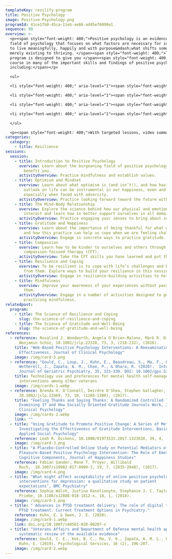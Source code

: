 ```yaml
---
templateKey: resilify-program
title: Positive Psychology
image: Positive-Psychology.png
programId: 41ce1fb0-45ca-11eb-ae86-ad45e76090e1
sequence: 99
overview: >-
  <p><span style="font-weight: 400;">Positive psychology is an evidence-based
  field of psychology that focuses on what factors are necessary for individuals
  to live meaningfully, happily and with purpose&mdash;what shifts someone from
  merely existing to thriving. </span><span style="font-weight: 400;">This
  program is designed to give you </span><span style="font-weight: 400;">a crash
  course in many of the important skills and findings of positive psychology,
  including:</span></p>

  <ul>

  <li style="font-weight: 400;" aria-level="1"><span style="font-weight: 400;">The importance of optimism</span></li>

  <li style="font-weight: 400;" aria-level="1"><span style="font-weight: 400;">The mental and physical benefits of gratitude</span></li>

  <li style="font-weight: 400;" aria-level="1"><span style="font-weight: 400;">How to be more compassionate with ourselves and others</span></li>

  <li style="font-weight: 400;" aria-level="1"><span style="font-weight: 400;">The relationship between our minds and our bodies</span></li>

  </ul>

  <p><span style="font-weight: 400;">With targeted lessons, video summaries, and interactive activities, Resilify's Positive Psychology program can be a powerful tool on your journey of healing and growth.</span></p>
categories:
  category:
    - title: Resilience
sessions:
  session:
    - title: Introduction to Positive Psychology
      overview: Learn about the burgeoning field of positive psychology and how it may
        benefit you.
      activityOverview: Practice mindfulness and establish values.
    - title: Optimism and Mindset
      overview: Learn about what optimism is (and isn’t!), and how having a positive
        outlook on life can be instrumental in our happiness, even and
        especially when faced with adversity.
      activityOverview: Practice looking forward toward the future with realistic positivity.
    - title: The Mind-Body Relationship
      overview: Explore the science behind how our physical and emotional health
        interact and learn how to better support ourselves in all domains.
      activityOverview: Practice engaging your senses to bring about soothing.
    - title: Gratitude and Happiness
      overview: Learn about the importance of being thankful for what we have in life
        and how this practice can help us cope when we are feeling challenged.
      activityOverview: Engage in concrete ways to practice gratitude.
    - title: Compassion
      overview: Learn how to be kinder to ourselves and others through the lens of
        compassion-focused therapy (CFT).
      activityOverview: Take the CFT skills you have learned and put them to the test!
    - title: Resilience and Coping
      overview: To be resilient is to cope with life’s challenges and be able to learn
        from them. Explore ways to build your resilience in this session.
      activityOverview: Engage in resilience-building activities to help you cope.
    - title: Mindfulness
      overview: Improve your awareness of your experiences without passing judgment on
        them.
      activityOverview: Engage in a number of activities designed to guide you in
        practicing mindfulness.
relatedpost:
  program:
    - title: The Science of Resilience and Coping
      slug: the-science-of-resilience-and-coping
    - title: The Science of Gratitude and Well-Being
      slug: the-science-of-gratitude-and-well-being
references:
  - reference: Rosalind J. Woodworth, Angela O'Brien‐Malone, Mark R. Diamond,
      Benjamin Schüz, 10.1002/jclp.22328, 73, 3, (218-232), (2016).
    title: "Web‐Based Positive Psychology Interventions: A Reexamination of
      Effectiveness, Journal of Clinical Psychology"
    image: /img/card-5.png
  - reference: "Gould, C., Loup, J., Kuhn, E., Beaudreau, S., Ma, F., Goldstein, M.,
      Wetherell, J., Zapata, A. M., Choe, P., & Ohara, R. (2020).  International
      Journal of Geriatric Psychiatry, 35, 321–330. DOI: 10.1002/gps.5252 "
    title: Technology use and preferences for mental health self-management
      interventions among older veterans
    image: /img/cards-1.webp
  - reference: Brenda H. O'Connell, Deirdre O'Shea, Stephen Gallagher,
      10.1002/jclp.22469, 73, 10, (1280-1300), (2017).
    title: "Feeling Thanks and Saying Thanks: A Randomized Controlled Trial
      Examining If and How Socially Oriented Gratitude Journals Work, Journal of
      Clinical Psychology"
    image: /img/cards-2.webp
    link: ""
  - title: "Using Gratitude to Promote Positive Change: A Series of Meta-Analyses
      Investigating the Effectiveness of Gratitude Interventions, Basic and
      Applied Social Psychology"
    reference: Leah R. Dickens, 10.1080/01973533.2017.1323638, 39, 4, (193-208), (2017).
    image: /img/card-3.png
  - title: "A Placebo-Controlled Online Study on Potential Mediators of a
      Pleasure-Based Positive Psychology Intervention: The Role of Emotional and
      Cognitive Components, Journal of Happiness Studies"
    reference: Fabian Gander, René T. Proyer, Willibald
      Ruch,  10.1007/s10902-017-9909-3, 19, 7, (2035-2048), (2017).
    image: /img/card-4.png
  - title: "What might affect acceptability of online positive psychology
      interventions for depression: a qualitative study on patient
      expectations’, BMC Psychiatry"
    reference: Sophie Walsh, Justina Kaselionyte, Stephanie J. C. Taylor, Stefan
      Priebe, 10.1186/s12888-018-1812-x, 18, 1, (2018).
    image: /img/card-5.png
  - title: " Advances in PTSD treatment delivery: The role of digital technology in
      PTSD treatment. Current Treatment Options in Psychiatry."
    reference: Kuhn, E. & Owen, J. E. (2020).
    image: /img/card-1.webp
    link: doi.org/10.1007/s40501-020-00207-x
  - title: "Veterans Affairs and Department of Defense mental health apps: A
      systematic review of the available evidence"
    reference: Gould, C. E., Kok, B. C., Ma, V. K., Zapata, A. M. L., Owen, J. E., &
      Kuhn, E. (2019). Psychological Services, 16 (2), 196-207.
    image: /img/card-2.webp
---
```


